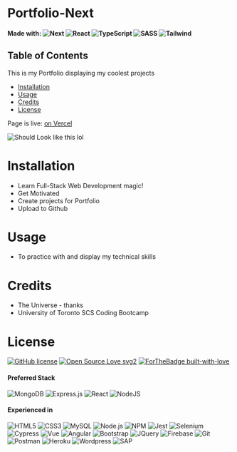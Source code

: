 # Portfolio-Next

#### Made with: <img alt="Next" src ="https://img.shields.io/badge/next.js-000000?style=for-the-badge&logo=nextdotjs&logoColor=white"/> <img alt="React" src="https://img.shields.io/badge/React-20232A?style=for-the-badge&logo=react&logoColor=61DAFB"/> <img alt="TypeScript" src="https://img.shields.io/badge/TypeScript-007ACC?style=for-the-badge&logo=typescript&logoColor=white"/> <img alt="SASS" src="https://img.shields.io/badge/Sass-CC6699?style=for-the-badge&logo=sass&logoColor=white"/> <img alt="Tailwind" src="https://img.shields.io/badge/Tailwind_CSS-38B2AC?style=for-the-badge&logo=tailwind-css&logoColor=white"/>

## Table of Contents

This is my Portfolio displaying my coolest projects
* [Installation](#installation)
* [Usage](#Usage)
* [Credits](#Credits)
* [License](#License)

Page is live: [on Vercel](https://kisstudios.net/)

![Should Look like this lol](https://github.com/kevsaj/Portfolio-Next/blob/main/assets/KS.gif)

# Installation
* Learn Full-Stack Web Development magic!
* Get Motivated
* Create projects for Portfolio
* Upload to Github 

# Usage
* To practice with and display my technical skills 

# Credits
* The Universe - thanks
* University of Toronto SCS Coding Bootcamp

# License
[![GitHub license](https://img.shields.io/github/license/Naereen/StrapDown.js.svg)](https://github.com/kevsaj/Portfolio-Next/blob/main/LICENSE)
[![Open Source Love svg2](https://badges.frapsoft.com/os/v2/open-source.svg?v=103)](https://github.com/ellerbrock/open-source-badges/)
[![ForTheBadge built-with-love](http://ForTheBadge.com/images/badges/built-with-love.svg)](https://GitHub.com/Naereen/)

#### Preferred Stack 
<img alt="MongoDB" src ="https://img.shields.io/badge/MongoDB-%234ea94b.svg?&style=for-the-badge&logo=mongodb&logoColor=white"/> <img alt="Express.js" src="https://img.shields.io/badge/express.js%20-%23404d59.svg?&style=for-the-badge"/> <img alt="React" src="https://img.shields.io/badge/react%20-%2320232a.svg?&style=for-the-badge&logo=react&logoColor=%2361DAFB"/> <img alt="NodeJS" src="https://img.shields.io/badge/node.js%20-%2343853D.svg?&style=for-the-badge&logo=node.js&logoColor=white"/>

#### Experienced in 
<img alt="HTML5" src="https://img.shields.io/badge/HTML5-E34F26?style=for-the-badge&logo=html5&logoColor=white"/> <img alt="CSS3" src="https://img.shields.io/badge/CSS3-1572B6?style=for-the-badge&logo=css3&logoColor=white"/> <img alt="MySQL" src="https://img.shields.io/badge/MySQL-00000F?style=for-the-badge&logo=mysql&logoColor=white"/> <img alt="Node.js" src="https://img.shields.io/badge/Node.js-43853D?style=for-the-badge&logo=node-dot-js&logoColor=white"/> <img alt="NPM" src="https://img.shields.io/badge/npm-CB3837?style=for-the-badge&logo=npm&logoColor=white"/> <img alt="Jest" src="https://img.shields.io/badge/Jest-C21325?style=for-the-badge&logo=jest&logoColor=white"/>  <img alt="Selenium" src="https://img.shields.io/badge/Selenium-43B02A?style=for-the-badge&logo=Selenium&logoColor=white"/> <img alt="Cypress" src="https://img.shields.io/badge/Cypress-17202C?style=for-the-badge&logo=cypress&logoColor=white"/> <img alt="Vue" src="https://img.shields.io/badge/Vue.js-35495E?style=for-the-badge&logo=vue-dot-js&logoColor=4FC08D"/> <img alt="Angular" src="https://img.shields.io/badge/Angular-DD0031?style=for-the-badge&logo=angular&logoColor=white"/>  <img alt="Bootstrap" src="https://img.shields.io/badge/Bootstrap-563D7C?style=for-the-badge&logo=bootstrap&logoColor=white"/> <img alt="JQuery" src="https://img.shields.io/badge/jQuery-0769AD?style=for-the-badge&logo=jquery&logoColor=white"/> <img alt="Firebase" src="https://img.shields.io/badge/firebase-ffca28?style=for-the-badge&logo=firebase&logoColor=black"/> <img alt="Git" src="https://img.shields.io/badge/Git-F05032?style=for-the-badge&logo=git&logoColor=white"/> <img alt="Postman" src="https://img.shields.io/badge/Postman-FF6C37?style=for-the-badge&logo=Postman&logoColor=white"/> <img alt="Heroku" src="https://img.shields.io/badge/Heroku-430098?style=for-the-badge&logo=heroku&logoColor=white"/>  <img alt="Wordpress" src="https://img.shields.io/badge/Wordpress-21759B?style=for-the-badge&logo=wordpress&logoColor=white"/>  <img alt="SAP" src="https://img.shields.io/badge/SAP-0FAAFF?style=for-the-badge&logo=sap&logoColor=white"/> 
